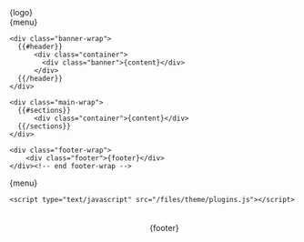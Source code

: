 <!DOCTYPE html>
<html>
<head>

<script language="JavaScript" >
<!-- Copyright 2005, Sandeep Gangadharan -->
<!-- For more free scripts go to http://www.sivamdesign.com/scripts/ -->
<!--
if (document.getElementById) {
document.writeln('<style ><!--')
document.writeln('.texter {display:none} @media print {.texter {display:block;}}')
document.writeln('//--></style>') }

function openClose(theID) {
if (document.getElementById(theID).style.display == "block") { document.getElementById(theID).style.display = "none" }
else { document.getElementById(theID).style.display = "block" } }
// -->



</script>



  <meta http-equiv="Content-Type" content="text/html; charset=utf-8" />
  <meta name="viewport" content="width=device-width, initial-scale=1.0" />

</head>

<body class="header-page">

  <div class="wrapper">
    <div class="birdseye-header">
      <div class="nav-wrap">
        <div class="container">
          <div class="logo">{logo}</div>
          <div class="nav desktop-nav">{menu}</div>
          <a class="hamburger" aria-label="Menu" href="#"><span></span></a>
        </div>
      </div>
    </div>

    <div class="banner-wrap">
      {{#header}}
          <div class="container">
            <div class="banner">{content}</div>
          </div>
      {{/header}}
    </div>

    <div class="main-wrap">
      {{#sections}}
          <div class="container">{content}</div>
      {{/sections}}
    </div>

    <div class="footer-wrap">
        <div class="footer">{footer}</div>
    </div><!-- end footer-wrap -->
  </div><!-- /.wrapper -->

  <div id="navMobile" class="nav mobile-nav">
    <a class="hamburger" aria-label="Menu" href="#"><span></span></a>
    {menu}
  </div>

	<script type="text/javascript" src="/files/theme/plugins.js"></script>
  <script type="text/javascript" src="/files/theme/custom.js"></script>
<style>

/* I edited below this line */



.accordion__title { 
    background-color: #387b5b !important;
    text-transform: none !important;
    color: #f9f9f9 !important; /* Set title text color to #f9f9f9 */
    position: relative;
    padding-right: 30px; /* Ensures space for the icon */
    font-family: 'Questrial', serif; /* Ensures the font matches the title text */
    font-size: 18px !important; /* Match font size with title */
    font-weight: normal !important; /* Match font weight with title */
    line-height: 1.1em !important; /* Ensure line height is consistent with title */
}

/* Ensures the icon uses the 'Quicksand' font and is bolder */
.accordion__title:after {
    content: '\002B'; /* Unicode for "+" sign */
    color: #f9f9f9 !important; /* Set icon color to white */
    font-family: 'Quicksand', sans-serif !important; /* Set font to Quicksand */
    font-weight: 700 !important; /* Make the icon bold */
    font-size: 26px !important; /* Match font size with title */
    opacity: 1 !important; /* Set full opacity for a stronger visibility */
    position: absolute;
    right: 15px; /* Keeps the icon on the right side */
    top: 50%; /* Centers vertically within the accordion title */
    transform: translateY(0%); /* Adjust the icon to be vertically centered */
}

.accordion__item.active > .accordion__title {
    background-color: #6a9c84 !important;
    color: inherit; /* Keeps the inherited color, ensuring no change */
}

/* Changes the icon to a white minus when active */
.accordion__item.active > .accordion__title:after {
    content: "\2212"; /* Unicode for "−" (minus sign) */
    color: #f9f9f9 !important; /* Set icon color to white */
    opacity: 1 !important; /* Set full opacity for stronger visibility */
}

/* Sets initial accordion ITEM state at full opacity; overrides default setting */
#element-125b4f25-b18d-4882-961c-df556ce11050 > .accordion--box .accordion__item > .accordion__title {
    opacity: 1.0 !important;
}

/* Sets initial accordion TITLE state at full opacity; overrides default setting */
.accordion__title span {
    opacity: 1.0 !important;
    color: #f9f9f9 !important; /* Set text color to #f9f9f9 */
}

/* Sets ITEM HOVER color, in this case light gray */
#element-125b4f25-b18d-4882-961c-df556ce11050 > .accordion--box .accordion__item > .accordion__title:hover {
    background-color: #dddddd !important;
}

/* Lighter background color for the accordion content */
.accordion__content {
    background-color: #e6efea !important; /* Lighter shade of #387b5b */
    font-size: 15px !important;
    padding: 18px; /* Ensures padding inside the content */
}

/* Overrides accordion's default settings; prevents having to format every new accordion ITEM addition */
.accordion__title {
    font-family: 'Questrial', serif;
    font-size: 18px !important;
    font-weight: normal !important;
    line-height: 1.1em !important;
    color: #f9f9f9 !important; /* Set default title text color to #f9f9f9 */
}

/* Overrides accordion's default bold TITLE setting */
.accordion__title .paragraph {
    font-weight: normal !important;
}

/* Sets CONTENT text size; prevents having to format every new accordion CONTENT addition */
.accordion__content {
    font-size: 15px !important;
}


</style>

<div style='padding: 20px; width:100%; text-align:center;'>{footer}</div>
</body>
</html>

